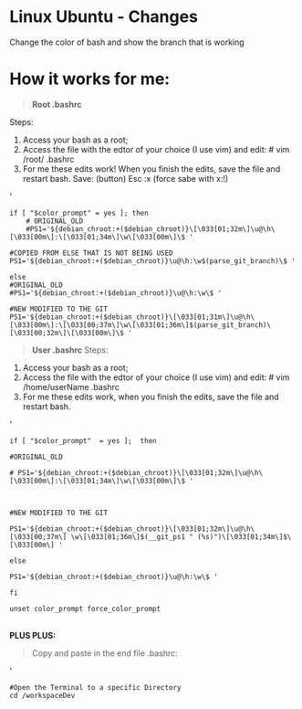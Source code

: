 # Linux Ubuntu - Changes
Change the color of bash and show the branch that is working

# How it works for me:

>  **Root .bashrc**

Steps:
1. Access your bash as a root;
2.  Access the file with the edtor of your choice (I use vim) and edit: \# vim /root/ .bashrc
3. For me these edits work! When you finish the edits, save the file and restart bash. Save: (button) Esc :x (force sabe with x:!)

'

    if [ "$color_prompt" = yes ]; then
        # ORIGINAL_OLD
        #PS1='${debian_chroot:+($debian_chroot)}\[\033[01;32m\]\u@\h\[\033[00m\]:\[\033[01;34m\]\w\[\033[00m\]\$ ' 

    #COPIED FROM ELSE THAT IS NOT BEING USED
    PS1='${debian_chroot:+($debian_chroot)}\u@\h:\w$(parse_git_branch)\$ '

    else
    #ORIGINAL_OLD
    #PS1='${debian_chroot:+($debian_chroot)}\u@\h:\w\$ '

    #NEW MODIFIED TO THE GIT
    PS1='${debian_chroot:+($debian_chroot)}\[\033[01;31m\]\u@\h\[\033[00m\]:\[\033[00;37m\]\w\[\033[01;36m\]$(parse_git_branch)\[\033[00;32m\]\[\033[00m\]\$ '
      

> **User .bashrc**
Steps:

1. Access your bash as a root;
2. Access the file with the edtor of your choice (I use vim) and edit: # vim /home/userName .bashrc
3. For me these edits work, when you finish the edits, save the file and restart bash.

'

    if [ "$color_prompt"  = yes ];  then
    
    #ORIGINAL_OLD
    
    # PS1='${debian_chroot:+($debian_chroot)}\[\033[01;32m\]\u@\h\[\033[00m\]:\[\033[01;34m\]\w\[\033[00m\]\$ '
    
      
    
    #NEW MODIFIED TO THE GIT
    
    PS1='${debian_chroot:+($debian_chroot)}\[\033[01;32m\]\u@\h\[\033[00;37m\] \w\[\033[01;36m\]$(__git_ps1 " (%s)")\[\033[01;34m\]$\[\033[00m\] '
    
    else
    
    PS1='${debian_chroot:+($debian_chroot)}\u@\h:\w\$ '
    
    fi
    
    unset color_prompt force_color_prompt
\
**PLUS PLUS:**

> Copy and paste in the end file .bashrc:

'

    #Open the Terminal to a specific Directory
    cd /workspaceDev
